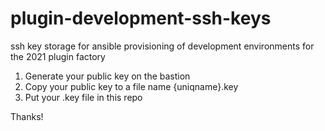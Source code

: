 # plugin-development-ssh-keys
ssh key storage for ansible provisioning of development environments for the 2021 plugin factory

1) Generate your public key on the bastion
2) Copy your public key to a file name {uniqname}.key
3) Put your .key file in this repo

Thanks!
